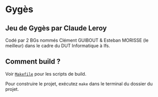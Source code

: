 # Gygès

## Jeu de Gygès par Claude Leroy

Codé par 2 BGs nommés Clément GUIBOUT & Esteban MORISSE (le meilleur) dans le cadre du DUT Informatique à Ifs.

## Comment build ?

Voir [``Makefile``](https://github.com/myimah/gyges/tree/main/src/Makefile) pour les scripts de build.

Pour construire le projet, exécutez ``make`` dans le terminal du dossier du projet.
